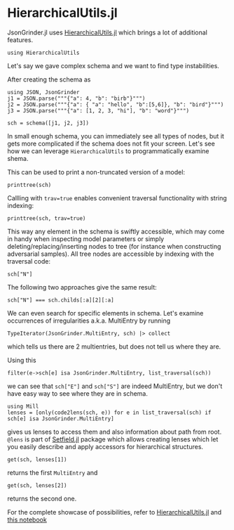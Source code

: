 # HierarchicalUtils.jl
JsonGrinder.jl uses [HierarchicalUtils.jl](https://github.com/Sheemon7/HierarchicalUtils.jl) which brings a lot of additional features.

```@example hierarchical
using HierarchicalUtils
```

Let's say we gave complex schema and we want to find type instabilities.

After creating the schema as
```@repl hierarchical
using JSON, JsonGrinder
j1 = JSON.parse("""{"a": 4, "b": "birb"}""")
j2 = JSON.parse("""{"a": { "a": "hello", "b":[5,6]}, "b": "bird"}""")
j3 = JSON.parse("""{"a": [1, 2, 3, "hi"], "b": "word"}""")

sch = schema([j1, j2, j3])
```

In small enough schema, you can immediately see all types of nodes, but it gets more complicated if the schema does not fit your screen. Let's see how we can leverage `HierarchicalUtils` to programmatically examine shema.

This can be used to print a non-truncated version of a model:

```@repl hierarchical
printtree(sch)
```

Callling with `trav=true` enables convenient traversal functionality with string indexing:

```@repl hierarchical
printtree(sch, trav=true)
```

This way any element in the schema is swiftly accessible, which may come in handy when inspecting model parameters or simply deleting/replacing/inserting nodes to tree (for instance when constructing adversarial samples). All tree nodes are accessible by indexing with the traversal code:

```@repl hierarchical
sch["N"]
```

The following two approaches give the same result:

```@repl hierarchical
sch["N"] === sch.childs[:a][2][:a]
```

We can even search for specific elements in schema. Let's examine occurrences of irregularities a.k.a. MultiEntry by running

```@repl hierarchical
TypeIterator(JsonGrinder.MultiEntry, sch) |> collect
```

which tells us there are 2 multientries, but does not tell us where they are.

Using this
```@repl hierarchical
filter(e->sch[e] isa JsonGrinder.MultiEntry, list_traversal(sch))
```

we can see that `sch["E"]` and `sch["S"]` are indeed MultiEntry, but we don't have easy way to see where they are in schema.

```@repl hierarchical
using Mill
lenses = [only(code2lens(sch, e)) for e in list_traversal(sch) if sch[e] isa JsonGrinder.MultiEntry]
```

gives us lenses to access them and also information about path from root.
`@lens` is part of [Setfield.jl](https://github.com/jw3126/Setfield.jl) package which allows creating lenses which let you easily describe and apply accessors for hierarchical structures.

```@repl hierarchical
get(sch, lenses[1])
```

returns the first `MultiEntry` and

```@repl hierarchical
get(sch, lenses[2])
```

returns the second one.

For the complete showcase of possibilities, refer to [HierarchicalUtils.jl](https://github.com/CTUAvastLab/HierarchicalUtils.jl) and [this notebook](https://github.com/CTUAvastLab/HierarchicalUtils.jl/blob/master/examples/mill_integration.ipynb)

